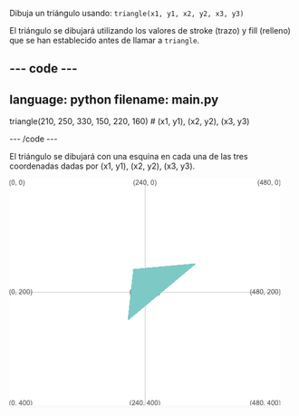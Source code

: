 Dibuja un triángulo usando: `triangle(x1, y1, x2, y2, x3, y3)`

El triángulo se dibujará utilizando los valores de stroke (trazo) y fill (relleno) que se han establecido antes de llamar a `triangle`.

--- code ---
---
language: python
filename: main.py
---

  triangle(210, 250, 330, 150, 220, 160) # (x1, y1), (x2, y2), (x3, y3)

--- /code ---

El triángulo se dibujará con una esquina en cada una de las tres coordenadas dadas por (x1, y1), (x2, y2), (x3, y3).

![El área de salida que muestra un triángulo con esquinas en las coordenadas del programa.](images/example.png)
